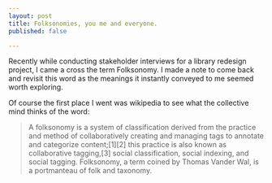 ```yaml
---
layout: post
title: Folksonomies, you me and everyone.
published: false

---
```

Recently while conducting stakeholder interviews for a library redesign project, I came a cross the term Folksonomy. I made a note to come back and revisit this word as the meanings it instantly conveyed to me seemed worth exploring.

Of course the first place I went was wikipedia to see what the collective mind thinks of the word:

> A folksonomy is a system of classification derived from the practice and method of collaboratively creating and managing tags to annotate and categorize content;[1][2] this practice is also known as collaborative tagging,[3] social classification, social indexing, and social tagging. Folksonomy, a term coined by Thomas Vander Wal, is a portmanteau of folk and taxonomy.